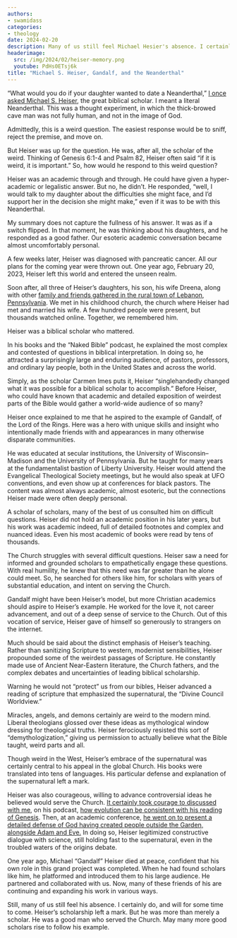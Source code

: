 ```yaml
---
authors:
- swamidass
categories:
- theology
date: 2024-02-20
description: Many of us still feel Michael Hesier's absence. I certainly do, and will for some time come.
headerimage:
  src: /img/2024/02/heiser-memory.png
  youtube: PdHs0ETsj6k
title: "Michael S. Heiser, Gandalf, and the Neanderthal"
---
```



“What would you do if your daughter wanted to date a Neanderthal,” [I once asked Michael S. Heiser](https://www.youtube.com/watch?v=PdHs0ETsj6k), the great biblical scholar. I meant a literal Neanderthal. This was a thought experiment, in which the thick-browed cave man was not fully human, and not in the image of God. 

Admittedly, this is a weird question. The easiest response would be to sniff, reject the premise, and move on.

But Heiser was up for the question. He was, after all, the scholar of the weird. Thinking of Genesis 6:1-4 and Psalm 82, Heiser often said “if it is weird, it is important.” So, how would he respond to this weird question?

Heiser was an academic through and through. He could have given a hyper-academic or legalistic answer. But no, he didn’t. He responded, “well, I would talk to my daughter about the difficulties she might face, and I’d support her in the decision she might make,” even if it was to be with this Neanderthal.

My summary does not capture the fullness of his answer. It was as if a switch flipped. In that moment, he was thinking about his daughters, and he responded as a good father. Our esoteric academic conversation became almost uncomfortably personal. 

A few weeks later, Heiser was diagnosed with pancreatic cancer. All our plans for the coming year were thrown out. One year ago, February 20, 2023, Heiser left this world and entered the unseen realm. 

Soon after, all three of Heiser’s daughters, his son, his wife Dreena, along with other [family and friends gathered in the rural town of Lebanon, Pennsylvania](https://www.youtube.com/watch?v=ZDxU7PV1tKI). We met in his childhood church, the church where Heiser had met and married his wife. A few hundred people were present, but thousands watched online. Together, we remembered him.

Heiser was a biblical scholar who mattered.

In his books and the “Naked Bible” podcast, he explained the most complex and contested of questions in biblical interpretation. In doing so, he attracted a surprisingly large and enduring audience, of pastors, professors, and ordinary lay people, both in the United States and across the world.

Simply, as the scholar Carmen Imes puts it, Heiser “singlehandedly changed what it was possible for a biblical scholar to accomplish.” Before Heiser, who could have known that academic and detailed exposition of weirdest parts of the Bible would gather a world-wide audience of so many?

Heiser once explained to me that he aspired to the example of Gandalf, of the Lord of the Rings. Here was a hero with unique skills and insight who intentionally made friends with and appearances in many otherwise disparate communities.

He was educated at secular institutions, the University of Wisconsin–Madison and the University of Pennsylvania. But he taught for many years at the fundamentalist bastion of Liberty University. Heiser would attend the Evangelical Theological Society meetings, but he would also speak at UFO conventions, and even show up at conferences for black pastors. The content was almost always academic, almost esoteric, but the connections Heiser made were often deeply personal.

A scholar of scholars, many of the best of us consulted him on difficult questions. Heiser did not hold an academic position in his later years, but his work was academic indeed, full of detailed footnotes and complex and nuanced ideas. Even his most academic of books were read by tens of thousands.

The Church struggles with several difficult questions. Heiser saw a need for informed and grounded scholars to empathetically engage these questions. With real humility, he knew that this need was far greater than he alone could meet. So, he searched for others like him, for scholars with years of substantial education, and intent on serving the Church.

Gandalf might have been Heiser’s model, but more Christian academics should aspire to Heiser’s example. He worked for the love it, not career advancement, and out of a deep sense of service to the Church. Out of this vocation of service, Heiser gave of himself so generously to strangers on the internet. 

Much should be said about the distinct emphasis of Heiser’s teaching. Rather than sanitizing Scripture to western, modernist sensibilities, Heiser propounded some of the weirdest passages of Scripture. He constantly made use of Ancient Near-Eastern literature, the Church fathers, and the complex debates and uncertainties of leading biblical scholarship. 

Warning he would not “protect” us from our bibles, Heiser advanced a reading of scripture that emphasized the supernatural, the “Divine Council Worldview.”

Miracles, angels, and demons certainly are weird to the modern mind. Liberal theologians glossed over these ideas as mythological window dressing for theological truths. Heiser ferociously resisted this sort of “demythologization,” giving us permission to actually believe what the Bible taught, weird parts and all.

Though weird in the West, Heiser’s embrace of the supernatural was certainly central to his appeal in the global Church. His books were translated into tens of languages. His particular defense and explanation of the supernatural left a mark. 

Heiser was also courageous, willing to advance controversial ideas he believed would serve the Church. [It certainly took courage to discussed with me](https://nakedbiblepodcast.com/podcast/naked-bible-356-the-genealogical-adam-and-eve-part-1/), on his podcast, [how evolution can be consistent with his reading of Genesis](https://nakedbiblepodcast.com/podcast/naked-bible-357-the-genealogical-adam-and-eve-part-2/). Then, at an academic conference, [he went on to present a detailed defense of God having created people outside the Garden, alongside Adam and Eve.](https://peacefulscience.org/prints/aar-heiser-gae/)  In doing so, Heiser legitimized constructive dialogue with science, still holding fast to the supernatural, even in the troubled waters of the origins debate.

One year ago, Michael “Gandalf” Heiser died at peace, confident that his own role in this grand project was completed. When he had found scholars like him, he platformed and introduced them to his large audience. He partnered and collaborated with us. Now, many of these friends of his are continuing and expanding his work in various ways.

Still, many of us still feel his absence. I certainly do, and will for some time to come. Heiser’s scholarship left a mark. But he was more than merely a scholar. He was a good man who served the Church. May many more good scholars rise to follow his example.

